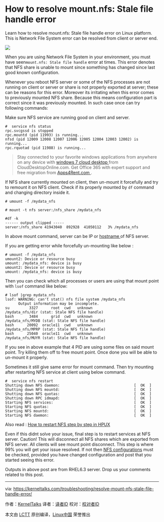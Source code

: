 How to resolve mount.nfs: Stale file handle error
======
Learn how to resolve mount.nfs: Stale file handle error on Linux platform. This is Network File System error can be resolved from client or server end.

 _![][1]_

When you are using Network File System in your environment, you must have seen`mount.nfs: Stale file handle` error at times. This error denotes that NFS share is unable to mount since something has changed since last good known configuration.

Whenever you reboot NFS server or some of the NFS processes are not running on client or server or share is not properly exported at server; these can be reasons for this error. Moreover its irritating when this error comes to previously mounted NFS share. Because this means configuration part is correct since it was previously mounted. In such case once can try following commands:

Make sure NFS service are running good on client and server.

```
#  service nfs status
rpc.svcgssd is stopped
rpc.mountd (pid 11993) is running...
nfsd (pid 12009 12008 12007 12006 12005 12004 12003 12002) is running...
rpc.rquotad (pid 11988) is running...
```

> Stay connected to your favorite windows applications from anywhere on any device with [ windows 7 cloud desktop ][2] from CloudDesktopOnline.com. Get Office 365 with expert support and free migration from [ Apps4Rent.com ][3].

If NFS share currently mounted on client, then un-mount it forcefully and try to remount it on NFS client. Check if its properly mounted by `df` command and changing directory inside it.

```
# umount -f /mydata_nfs
 
# mount -t nfs server:/nfs_share /mydata_nfs
 
#df -k
------ output clipped -----
server:/nfs_share 41943040  892928  41050112   3% /mydata_nfs
```

In above mount command, server can be IP or [hostname ][4]of NFS server.

If you are getting error while forcefully un-mounting like below :

```
# umount -f /mydata_nfs
umount2: Device or resource busy
umount: /mydata_nfs: device is busy
umount2: Device or resource busy
umount: /mydata_nfs: device is busy
```
Then you can check which all processes or users are using that mount point with `lsof` command like below:

```
# lsof |grep mydata_nfs
lsof: WARNING: can't stat() nfs file system /mydata_nfs
      Output information may be incomplete.
su         3327      root  cwd   unknown                                                   /mydata_nfs/dir (stat: Stale NFS file handle)
bash       3484      grid  cwd   unknown                                                   /mydata_nfs/MYDB (stat: Stale NFS file handle)
bash      20092  oracle11  cwd   unknown                                                   /mydata_nfs/MPRP (stat: Stale NFS file handle)
bash      25040  oracle11  cwd   unknown                                                   /mydata_nfs/MUYR (stat: Stale NFS file handle)
```

If you see in above example that 4 PID are using some files on said mount point. Try killing them off to free mount point. Once done you will be able to un-mount it properly.

Sometimes it still give same error for mount command. Then try mounting after restarting NFS service at client using below command.

```
#  service nfs restart
Shutting down NFS daemon:                                  [  OK  ]
Shutting down NFS mountd:                                  [  OK  ]
Shutting down NFS quotas:                                  [  OK  ]
Shutting down RPC idmapd:                                  [  OK  ]
Starting NFS services:                                     [  OK  ]
Starting NFS quotas:                                       [  OK  ]
Starting NFS mountd:                                       [  OK  ]
Starting NFS daemon:                                       [  OK  ]
```

Also read : [How to restart NFS step by step in HPUX][5]

Even if this didnt solve your issue, final step is to restart services at NFS server. Caution! This will disconnect all NFS shares which are exported from NFS server. All clients will see mount point disconnect. This step is where 99% you will get your issue resolved. If not then [NFS configurations][6] must be checked, provided you have changed configuration and post that you started seeing this error.

Outputs in above post are from RHEL6.3 server. Drop us your comments related to this post.

--------------------------------------------------------------------------------

via: https://kerneltalks.com/troubleshooting/resolve-mount-nfs-stale-file-handle-error/

作者：[KernelTalks][a]
译者：[译者ID](https://github.com/译者ID)
校对：[校对者ID](https://github.com/校对者ID)

本文由 [LCTT](https://github.com/LCTT/TranslateProject) 原创编译，[Linux中国](https://linux.cn/) 荣誉推出

[a]:https://kerneltalks.com
[1]:http://kerneltalks.com/wp-content/uploads/2017/01/nfs_error-2-150x150.png
[2]:https://www.clouddesktoponline.com/
[3]:http://www.apps4rent.com
[4]:https://kerneltalks.com/linux/all-you-need-to-know-about-hostname-in-linux/
[5]:http://kerneltalks.com/hpux/restart-nfs-in-hpux/
[6]:http://kerneltalks.com/linux/nfs-configuration-linux-hpux/
